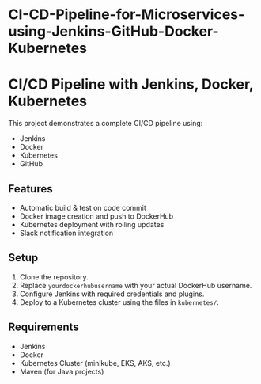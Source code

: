# CI-CD-Pipeline-for-Microservices-using-Jenkins-GitHub-Docker-Kubernetes

# CI/CD Pipeline with Jenkins, Docker, Kubernetes

This project demonstrates a complete CI/CD pipeline using:
- Jenkins
- Docker
- Kubernetes
- GitHub

## Features
- Automatic build & test on code commit
- Docker image creation and push to DockerHub
- Kubernetes deployment with rolling updates
- Slack notification integration

## Setup
1. Clone the repository.
2. Replace `yourdockerhubusername` with your actual DockerHub username.
3. Configure Jenkins with required credentials and plugins.
4. Deploy to a Kubernetes cluster using the files in `kubernetes/`.

## Requirements
- Jenkins
- Docker
- Kubernetes Cluster (minikube, EKS, AKS, etc.)
- Maven (for Java projects)
